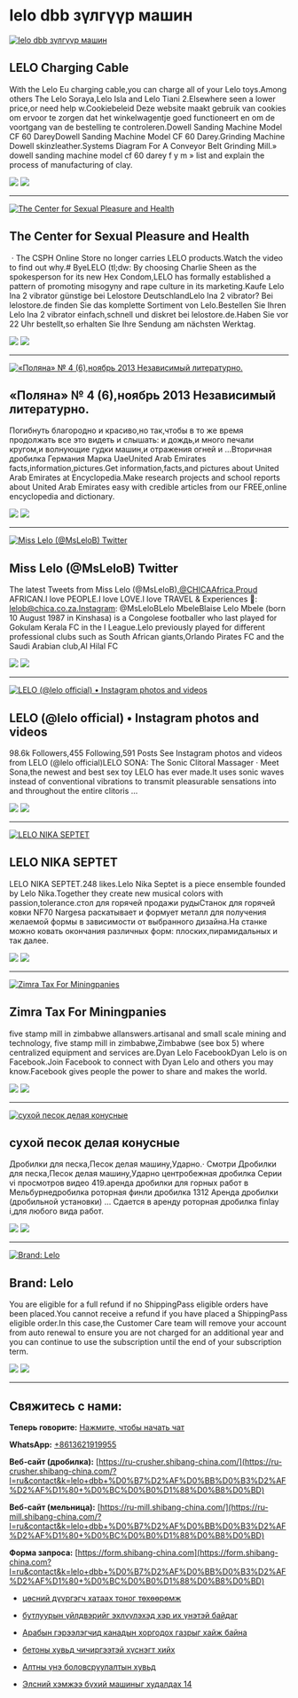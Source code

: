 # lelo dbb зүлгүүр машин

<a href="https://swt.shibang-china.com/?l=ru&img&k=lelo+dbb+%D0%B7%D2%AF%D0%BB%D0%B3%D2%AF%D2%AF%D1%80+%D0%BC%D0%B0%D1%88%D0%B8%D0%BD" target="_blank">![lelo dbb зүлгүүр машин](http://static.shibang-china.com/all-800x300/961.jpg)</a>

## LELO Charging Cable
With the Lelo Eu charging cable,you can charge all of your Lelo toys.Among others The Lelo Soraya,Lelo Isla and Lelo Tiani 2.Elsewhere seen a lower price,or need help w.Cookiebeleid Deze website maakt gebruik van cookies om ervoor te zorgen dat het winkelwagentje goed functioneert en om de voortgang van de bestelling te controleren.Dowell Sanding Machine Model CF 60 DareyDowell Sanding Machine Model CF 60 Darey.Grinding Machine Dowell skinzleather.Systems Diagram For A Conveyor Belt Grinding Mill.&#187; dowell sanding machine model cf 60 darey f y m &#187; list and explain the process of manufacturing of clay.


<a href="https://whatsapp.shibangsoft.com/WhatsApp.php" target="_blank" title="WhatsApp">![](http://static.shibang-china.com/icon/whatsapp.png)</a> <a href="https://swt.shibang-china.com/?l=ru&icon&k=lelo+dbb+%D0%B7%D2%AF%D0%BB%D0%B3%D2%AF%D2%AF%D1%80+%D0%BC%D0%B0%D1%88%D0%B8%D0%BD" target="_blank">![](http://static.shibang-china.com/icon/chat-ru.png)</a>

---

<a href="https://swt.shibang-china.com/?l=ru&img&k=lelo+dbb+%D0%B7%D2%AF%D0%BB%D0%B3%D2%AF%D2%AF%D1%80+%D0%BC%D0%B0%D1%88%D0%B8%D0%BD" target="_blank">![The Center for Sexual Pleasure and Health](http://static.shibang-china.com/all-800x300/373.jpg)</a>

## The Center for Sexual Pleasure and Health
&nbsp;&#0183;&#32;The CSPH Online Store no longer carries LELO products.Watch the video to find out why.# ByeLELO (tl;dw: By choosing Charlie Sheen as the spokesperson for its new Hex Condom,LELO has formally established a pattern of promoting misogyny and rape culture in its marketing.Kaufe Lelo Ina 2 vibrator g&#252;nstige bei Lelostore DeutschlandLelo Ina 2 vibrator? Bei lelostore.de finden Sie das komplette Sortiment von Lelo.Bestellen Sie Ihren Lelo Ina 2 vibrator einfach,schnell und diskret bei lelostore.de.Haben Sie vor 22 Uhr bestellt,so erhalten Sie Ihre Sendung am n&#228;chsten Werktag.


<a href="https://whatsapp.shibangsoft.com/WhatsApp.php" target="_blank" title="WhatsApp">![](http://static.shibang-china.com/icon/whatsapp.png)</a> <a href="https://swt.shibang-china.com/?l=ru&icon&k=lelo+dbb+%D0%B7%D2%AF%D0%BB%D0%B3%D2%AF%D2%AF%D1%80+%D0%BC%D0%B0%D1%88%D0%B8%D0%BD" target="_blank">![](http://static.shibang-china.com/icon/chat-ru.png)</a>

---

<a href="https://swt.shibang-china.com/?l=ru&img&k=lelo+dbb+%D0%B7%D2%AF%D0%BB%D0%B3%D2%AF%D2%AF%D1%80+%D0%BC%D0%B0%D1%88%D0%B8%D0%BD" target="_blank">![&#171;Поляна&#187; № 4 (6),ноябрь 2013 Независимый литературно.](http://static.shibang-china.com/all-800x300/536.jpg)</a>

## &#171;Поляна&#187; № 4 (6),ноябрь 2013 Независимый литературно.
Погибнуть благородно и красиво,но так,чтобы в то же время продолжать все это видеть и слышать: и дождь,и много печали кругом,и волнующие гудки машин,и отражения огней и …Вторичная дробилка Германия Марка UaeUnited Arab Emirates facts,information,pictures.Get information,facts,and pictures about United Arab Emirates at Encyclopedia.Make research projects and school reports about United Arab Emirates easy with credible articles from our FREE,online encyclopedia and dictionary.


<a href="https://whatsapp.shibangsoft.com/WhatsApp.php" target="_blank" title="WhatsApp">![](http://static.shibang-china.com/icon/whatsapp.png)</a> <a href="https://swt.shibang-china.com/?l=ru&icon&k=lelo+dbb+%D0%B7%D2%AF%D0%BB%D0%B3%D2%AF%D2%AF%D1%80+%D0%BC%D0%B0%D1%88%D0%B8%D0%BD" target="_blank">![](http://static.shibang-china.com/icon/chat-ru.png)</a>

---

<a href="https://swt.shibang-china.com/?l=ru&img&k=lelo+dbb+%D0%B7%D2%AF%D0%BB%D0%B3%D2%AF%D2%AF%D1%80+%D0%BC%D0%B0%D1%88%D0%B8%D0%BD" target="_blank">![Miss Lelo (@MsLeloB) Twitter](http://static.shibang-china.com/all-800x300/338.jpg)</a>

## Miss Lelo (@MsLeloB) Twitter
The latest Tweets from Miss Lelo (@MsLeloB).@CHICAAfrica.Proud AFRICAN.I love PEOPLE.I love LOVE.I love TRAVEL &amp; Experiences 💌: lelob@chica.co.za.Instagram: @MsLeloBLelo MbeleBlaise Lelo Mbele (born 10 August 1987 in Kinshasa) is a Congolese footballer who last played for Gokulam Kerala FC in the I League.Lelo previously played for different professional clubs such as South African giants,Orlando Pirates FC and the Saudi Arabian club,Al Hilal FC


<a href="https://whatsapp.shibangsoft.com/WhatsApp.php" target="_blank" title="WhatsApp">![](http://static.shibang-china.com/icon/whatsapp.png)</a> <a href="https://swt.shibang-china.com/?l=ru&icon&k=lelo+dbb+%D0%B7%D2%AF%D0%BB%D0%B3%D2%AF%D2%AF%D1%80+%D0%BC%D0%B0%D1%88%D0%B8%D0%BD" target="_blank">![](http://static.shibang-china.com/icon/chat-ru.png)</a>

---

<a href="https://swt.shibang-china.com/?l=ru&img&k=lelo+dbb+%D0%B7%D2%AF%D0%BB%D0%B3%D2%AF%D2%AF%D1%80+%D0%BC%D0%B0%D1%88%D0%B8%D0%BD" target="_blank">![LELO (@lelo official) • Instagram photos and videos](http://static.shibang-china.com/all-800x300/1167.jpg)</a>

## LELO (@lelo official) • Instagram photos and videos
98.6k Followers,455 Following,591 Posts See Instagram photos and videos from LELO (@lelo official)LELO SONA: The Sonic Clitoral Massager&nbsp;&#0183;&#32;Meet Sona,the newest and best sex toy LELO has ever made.It uses sonic waves instead of conventional vibrations to transmit pleasurable sensations into and throughout the entire clitoris …


<a href="https://whatsapp.shibangsoft.com/WhatsApp.php" target="_blank" title="WhatsApp">![](http://static.shibang-china.com/icon/whatsapp.png)</a> <a href="https://swt.shibang-china.com/?l=ru&icon&k=lelo+dbb+%D0%B7%D2%AF%D0%BB%D0%B3%D2%AF%D2%AF%D1%80+%D0%BC%D0%B0%D1%88%D0%B8%D0%BD" target="_blank">![](http://static.shibang-china.com/icon/chat-ru.png)</a>

---

<a href="https://swt.shibang-china.com/?l=ru&img&k=lelo+dbb+%D0%B7%D2%AF%D0%BB%D0%B3%D2%AF%D2%AF%D1%80+%D0%BC%D0%B0%D1%88%D0%B8%D0%BD" target="_blank">![LELO NIKA SEPTET](http://static.shibang-china.com/all-800x300/166.jpg)</a>

## LELO NIKA SEPTET
LELO NIKA SEPTET.248 likes.Lelo Nika Septet is a piece ensemble founded by Lelo Nika.Together they create new musical colors with passion,tolerance.стол для горячей продажи рудыСтанок для горячей ковки NF70 Nargesa раскатывает и формует металл для получения желаемой формы в зависимости от выбранного дизайна.На станке можно ковать окончания различных форм: плоских,пирамидальных и так далее.


<a href="https://whatsapp.shibangsoft.com/WhatsApp.php" target="_blank" title="WhatsApp">![](http://static.shibang-china.com/icon/whatsapp.png)</a> <a href="https://swt.shibang-china.com/?l=ru&icon&k=lelo+dbb+%D0%B7%D2%AF%D0%BB%D0%B3%D2%AF%D2%AF%D1%80+%D0%BC%D0%B0%D1%88%D0%B8%D0%BD" target="_blank">![](http://static.shibang-china.com/icon/chat-ru.png)</a>

---

<a href="https://swt.shibang-china.com/?l=ru&img&k=lelo+dbb+%D0%B7%D2%AF%D0%BB%D0%B3%D2%AF%D2%AF%D1%80+%D0%BC%D0%B0%D1%88%D0%B8%D0%BD" target="_blank">![Zimra Tax For Miningpanies](http://static.shibang-china.com/all-800x300/252.jpg)</a>

## Zimra Tax For Miningpanies
five stamp mill in zimbabwe allanswers.artisanal and small scale mining and technology, five stamp mill in zimbabwe,Zimbabwe (see box 5) where centralized equipment and services are.Dyan Lelo FacebookDyan Lelo is on Facebook.Join Facebook to connect with Dyan Lelo and others you may know.Facebook gives people the power to share and makes the world.


<a href="https://whatsapp.shibangsoft.com/WhatsApp.php" target="_blank" title="WhatsApp">![](http://static.shibang-china.com/icon/whatsapp.png)</a> <a href="https://swt.shibang-china.com/?l=ru&icon&k=lelo+dbb+%D0%B7%D2%AF%D0%BB%D0%B3%D2%AF%D2%AF%D1%80+%D0%BC%D0%B0%D1%88%D0%B8%D0%BD" target="_blank">![](http://static.shibang-china.com/icon/chat-ru.png)</a>

---

<a href="https://swt.shibang-china.com/?l=ru&img&k=lelo+dbb+%D0%B7%D2%AF%D0%BB%D0%B3%D2%AF%D2%AF%D1%80+%D0%BC%D0%B0%D1%88%D0%B8%D0%BD" target="_blank">![сухой песок делая конусные](http://static.shibang-china.com/all-800x300/671.jpg)</a>

## сухой песок делая конусные
Дробилки для песка,Песок делая машину,Ударно.&#183; Смотри Дробилки для песка,Песок делая машину,Ударно центробежная дробилка Серии vi просмотров видео 419.аренда дробилки для горных работ в Мельбурнедробилка роторная финли дробилка 1312 Аренда дробилки (дробильной установки) … Сдается в аренду роторная дробилка finlay i,для любого вида работ.


<a href="https://whatsapp.shibangsoft.com/WhatsApp.php" target="_blank" title="WhatsApp">![](http://static.shibang-china.com/icon/whatsapp.png)</a> <a href="https://swt.shibang-china.com/?l=ru&icon&k=lelo+dbb+%D0%B7%D2%AF%D0%BB%D0%B3%D2%AF%D2%AF%D1%80+%D0%BC%D0%B0%D1%88%D0%B8%D0%BD" target="_blank">![](http://static.shibang-china.com/icon/chat-ru.png)</a>

---

<a href="https://swt.shibang-china.com/?l=ru&img&k=lelo+dbb+%D0%B7%D2%AF%D0%BB%D0%B3%D2%AF%D2%AF%D1%80+%D0%BC%D0%B0%D1%88%D0%B8%D0%BD" target="_blank">![Brand: Lelo](http://static.shibang-china.com/all-800x300/670.jpg)</a>

## Brand: Lelo
You are eligible for a full refund if no ShippingPass eligible orders have been placed.You cannot receive a refund if you have placed a ShippingPass eligible order.In this case,the Customer Care team will remove your account from auto renewal to ensure you are not charged for an additional year and you can continue to use the subscription until the end of your subscription term.

<a href="https://whatsapp.shibangsoft.com/WhatsApp.php" target="_blank" title="WhatsApp">![](http://static.shibang-china.com/icon/whatsapp.png)</a> <a href="https://swt.shibang-china.com/?l=ru&icon&k=lelo+dbb+%D0%B7%D2%AF%D0%BB%D0%B3%D2%AF%D2%AF%D1%80+%D0%BC%D0%B0%D1%88%D0%B8%D0%BD" target="_blank">![](http://static.shibang-china.com/icon/chat-ru.png)</a>

---
## Свяжитесь с нами:

**Теперь говорите:** [Нажмите, чтобы начать чат](https://swt.shibang-china.com?l=ru&contact&k=lelo+dbb+%D0%B7%D2%AF%D0%BB%D0%B3%D2%AF%D2%AF%D1%80+%D0%BC%D0%B0%D1%88%D0%B8%D0%BD)

**WhatsApp:**  [+8613621919955](https://whatsapp.shibangsoft.com/WhatsApp.php)

**Веб-сайт (дробилка):** [https://ru-crusher.shibang-china.com/](https://ru-crusher.shibang-china.com/?l=ru&contact&k=lelo+dbb+%D0%B7%D2%AF%D0%BB%D0%B3%D2%AF%D2%AF%D1%80+%D0%BC%D0%B0%D1%88%D0%B8%D0%BD)

**Веб-сайт (мельница):** [https://ru-mill.shibang-china.com/](https://ru-mill.shibang-china.com/?l=ru&contact&k=lelo+dbb+%D0%B7%D2%AF%D0%BB%D0%B3%D2%AF%D2%AF%D1%80+%D0%BC%D0%B0%D1%88%D0%B8%D0%BD)

**Форма запроса:** [https://form.shibang-china.com](https://form.shibang-china.com?l=ru&contact&k=lelo+dbb+%D0%B7%D2%AF%D0%BB%D0%B3%D2%AF%D2%AF%D1%80+%D0%BC%D0%B0%D1%88%D0%B8%D0%BD)

* [цөсний дүүргэгч хатаах тоног төхөөрөмж](../127/%D1%86%D3%A9%D1%81%D0%BD%D0%B8%D0%B9%20%D0%B4%D2%AF%D2%AF%D1%80%D0%B3%D1%8D%D0%B3%D1%87%20%D1%85%D0%B0%D1%82%D0%B0%D0%B0%D1%85%20%D1%82%D0%BE%D0%BD%D0%BE%D0%B3%20%D1%82%D3%A9%D1%85%D3%A9%D3%A9%D1%80%D3%A9%D0%BC%D0%B6.md)

* [бутлуурын үйлдвэрийг эхлүүлэхэд хэр их үнэтэй байдаг](../129/%D0%B1%D1%83%D1%82%D0%BB%D1%83%D1%83%D1%80%D1%8B%D0%BD%20%D2%AF%D0%B9%D0%BB%D0%B4%D0%B2%D1%8D%D1%80%D0%B8%D0%B9%D0%B3%20%D1%8D%D1%85%D0%BB%D2%AF%D2%AF%D0%BB%D1%8D%D1%85%D1%8D%D0%B4%20%D1%85%D1%8D%D1%80%20%D0%B8%D1%85%20%D2%AF%D0%BD%D1%8D%D1%82%D1%8D%D0%B9%20%D0%B1%D0%B0%D0%B9%D0%B4%D0%B0%D0%B3.md)

* [Арабын гэрээлэгчид канадын хоргодох газрыг хайж байна](../127/%D0%90%D1%80%D0%B0%D0%B1%D1%8B%D0%BD%20%D0%B3%D1%8D%D1%80%D1%8D%D1%8D%D0%BB%D1%8D%D0%B3%D1%87%D0%B8%D0%B4%20%D0%BA%D0%B0%D0%BD%D0%B0%D0%B4%D1%8B%D0%BD%20%D1%85%D0%BE%D1%80%D0%B3%D0%BE%D0%B4%D0%BE%D1%85%20%D0%B3%D0%B0%D0%B7%D1%80%D1%8B%D0%B3%20%D1%85%D0%B0%D0%B9%D0%B6%20%D0%B1%D0%B0%D0%B9%D0%BD%D0%B0.md)

* [бетоны хувьд чичиргээтэй хүснэгт хийх](../126/%D0%B1%D0%B5%D1%82%D0%BE%D0%BD%D1%8B%20%D1%85%D1%83%D0%B2%D1%8C%D0%B4%20%D1%87%D0%B8%D1%87%D0%B8%D1%80%D0%B3%D1%8D%D1%8D%D1%82%D1%8D%D0%B9%20%D1%85%D2%AF%D1%81%D0%BD%D1%8D%D0%B3%D1%82%20%D1%85%D0%B8%D0%B9%D1%85.md)

* [Алтны үнэ боловсруулалтын хувьд](../128/%D0%90%D0%BB%D1%82%D0%BD%D1%8B%20%D2%AF%D0%BD%D1%8D%20%D0%B1%D0%BE%D0%BB%D0%BE%D0%B2%D1%81%D1%80%D1%83%D1%83%D0%BB%D0%B0%D0%BB%D1%82%D1%8B%D0%BD%20%D1%85%D1%83%D0%B2%D1%8C%D0%B4.md)

* [Элсний хэмжээ бүхий машиныг худалдах 14](../129/%D0%AD%D0%BB%D1%81%D0%BD%D0%B8%D0%B9%20%D1%85%D1%8D%D0%BC%D0%B6%D1%8D%D1%8D%20%D0%B1%D2%AF%D1%85%D0%B8%D0%B9%20%D0%BC%D0%B0%D1%88%D0%B8%D0%BD%D1%8B%D0%B3%20%D1%85%D1%83%D0%B4%D0%B0%D0%BB%D0%B4%D0%B0%D1%85%2014.md)